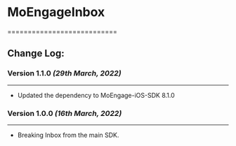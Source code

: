# MoEngageInbox
===========================

## Change Log:

### Version 1.1.0 *(29th March, 2022)*
-------------------------------------------
* Updated the dependency to MoEngage-iOS-SDK 8.1.0


### Version 1.0.0 *(16th March, 2022)*
-------------------------------------------
* Breaking Inbox from the main SDK.

